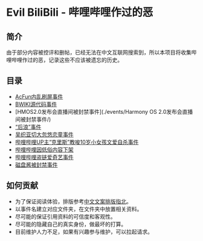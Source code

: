 <!-- This file is automatic generated, please edit template file instead. -->
# Evil BiliBili - 哔哩哔哩作过的恶 

## 简介
由于部分内容被控评和删帖，已经无法在中文互联网搜索到，所以本项目将收集哔哩哔哩作过的恶，记录这些不应该被遗忘的历史。

## 目录
- [AcFun内乱刷屏事件](./events/AcFun内乱刷屏事件/)
- [BWIKI源代码事件](./events/BWIKI源代码事件/)
- [HMOS2.0发布会直播间被封禁事件](./events/Harmony OS 2.0发布会直播间被封禁事件/)
- [“后浪”事件](./events/“后浪”事件/)
- [吴织亚切大忽悠恋童事件](./events/吴织亚切大忽悠恋童事件/)
- [哔哩哔哩UP主“克里斯”教唆10岁小女孩文爱自杀事件](./events/哔哩哔哩UP主“克里斯”教唆10岁小女孩文爱自杀事件/)
- [哔哩哔哩因低俗内容下架](./events/哔哩哔哩因低俗内容下架/)
- [哔哩哔哩盗链爱奇艺事件](./events/哔哩哔哩盗链爱奇艺事件/)
- [磁盘酱被封禁事件](./events/磁盘酱被封禁事件/)
## 如何贡献
- 为了保证阅读体验，排版参考[中文文案排版指北](https://github.com/sparanoid/chinese-copywriting-guidelines)。
- 以事件名建立对应文件夹，在文件夹中放置相关资料。
- 尽可能的保证引用资料的可信度和客观性。
- 尽可能的隐藏自己的真实身份，做最坏的打算。
- 目前维护人力不足，如果有兴趣参与维护，可以拉起请求。
